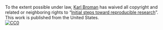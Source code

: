 To the extent possible under law,
[Karl Broman](http://github.com/kbroman) has waived all copyright and
related or neighboring rights to
&ldquo;[Initial steps toward reproducible research](http://github.com/kbroman/steps2rr)&rdquo;.
This work is published from the United States.  <br/>
[![CC0](http://i.creativecommons.org/p/zero/1.0/88x31.png)](http://creativecommons.org/publicdomain/zero/1.0/)
